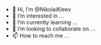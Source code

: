 - 👋 Hi, I’m @NikolaiKleev
- 👀 I’m interested in ...
- 🌱 I’m currently learning ...
- 💞️ I’m looking to collaborate on ...
- 📫 How to reach me ...

<!---
NikolaiKleev/NikolaiKleev is a ✨ special ✨ repository because its `README.md` (this file) appears on your GitHub profile.
You can click the Preview link to take a look at your changes.
--->
